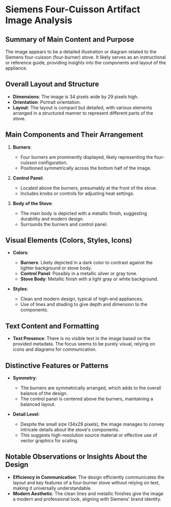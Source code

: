 # Siemens Four-Cuisson Artifact Image Analysis

## Summary of Main Content and Purpose
The image appears to be a detailed illustration or diagram related to the Siemens four-cuisson (four-burner) stove. It likely serves as an instructional or reference guide, providing insights into the components and layout of the appliance.

## Overall Layout and Structure
- **Dimensions**: The image is 34 pixels wide by 29 pixels high.
- **Orientation**: Portrait orientation.
- **Layout**: The layout is compact but detailed, with various elements arranged in a structured manner to represent different parts of the stove.

## Main Components and Their Arrangement

1. **Burners**:
   - Four burners are prominently displayed, likely representing the four-cuisson configuration.
   - Positioned symmetrically across the bottom half of the image.

2. **Control Panel**:
   - Located above the burners, presumably at the front of the stove.
   - Includes knobs or controls for adjusting heat settings.

3. **Body of the Stove**:
   - The main body is depicted with a metallic finish, suggesting durability and modern design.
   - Surrounds the burners and control panel.

## Visual Elements (Colors, Styles, Icons)

- **Colors**:
  - **Burners**: Likely depicted in a dark color to contrast against the lighter background or stove body.
  - **Control Panel**: Possibly in a metallic silver or gray tone.
  - **Stove Body**: Metallic finish with a light gray or white background.

- **Styles**:
  - Clean and modern design, typical of high-end appliances.
  - Use of lines and shading to give depth and dimension to the components.

## Text Content and Formatting

- **Text Presence**: There is no visible text in the image based on the provided metadata. The focus seems to be purely visual, relying on icons and diagrams for communication.

## Distinctive Features or Patterns

- **Symmetry**:
  - The burners are symmetrically arranged, which adds to the overall balance of the design.
  - The control panel is centered above the burners, maintaining a balanced layout.

- **Detail Level**:
  - Despite the small size (34x29 pixels), the image manages to convey intricate details about the stove's components.
  - This suggests high-resolution source material or effective use of vector graphics for scaling.

## Notable Observations or Insights About the Design

- **Efficiency in Communication**: The design efficiently communicates the layout and key features of a four-burner stove without relying on text, making it universally understandable.
- **Modern Aesthetic**: The clean lines and metallic finishes give the image a modern and professional look, aligning with Siemens' brand identity.